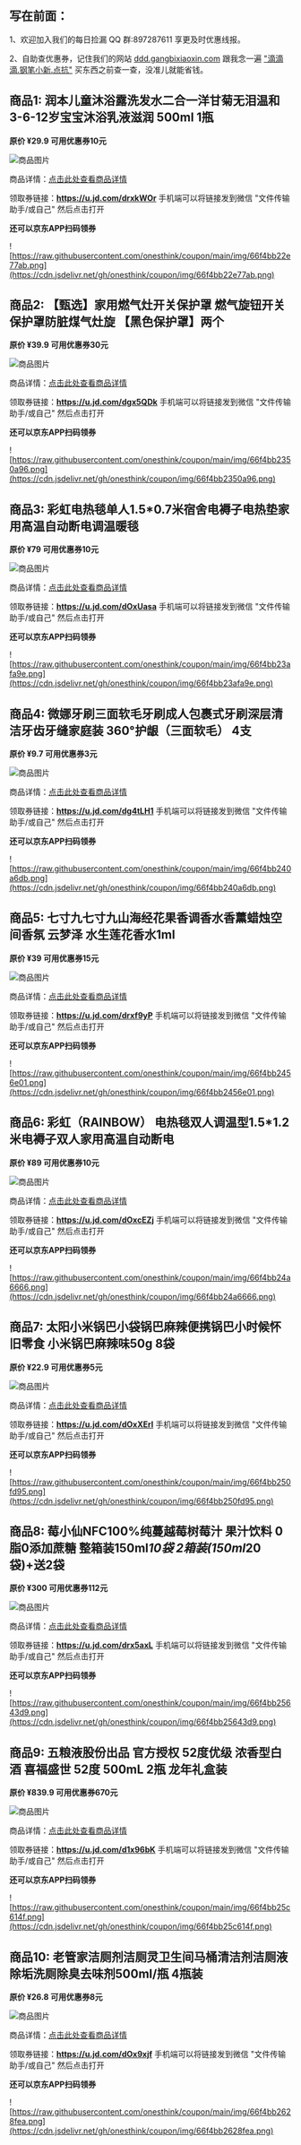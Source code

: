 ## 写在前面：

1、欢迎加入我们的每日捡漏 QQ 群:897287611 享更及时优惠线报。

2、自助查优惠券，记住我们的网站 [ddd.gangbixiaoxin.com](https://ddd.gangbixiaoxin.com) 跟我念一遍 ["滴滴滴.钢笔小新.点抗"](https://ddd.gangbixiaoxin.com) 买东西之前查一查，没准儿就能省钱。

## 商品1: 润本儿童沐浴露洗发水二合一洋甘菊无泪温和3-6-12岁宝宝沐浴乳液滋润 500ml 1瓶

**原价 ¥29.9 可用优惠券10元**

![商品图片](http://img14.360buyimg.com/n1/jfs/t1/225310/25/14670/104072/66065a89Fb65b34b0/71f5667a3865e99f.jpg)

商品详情：[点击此处查看商品详情](https://union-click.jd.com/jdc?e=1003156031&amp;p=JF8BAdEJK1olXwIAV1ZeDkMWAF8IGlodWwUAV1ldDU4WAV9MRANLAjZbERscSkAJHTRQRA1CCVkdDwtCWhVLHTdNTwcKBENeCVAfUg8bAm8BZyxCPGIAXCoLUz1XRCZYHwsTIFRfOlw5cBIXYwR0QRpML1l9Nx1YX1xXDxtxaz5sPn1AIAElbzx0dC98cidNOWVyEio_VT11ShtObT5mKmFYKBc9QEtnYSZwWzhnB2ZgVTYbfzJjYxhBTgxhJG5kIy0USj1-VQlzfCcTOE5hIjkCViNFZRNYbwF2HGZ7Ajg-UShQdG1ScixPPkJiVgsufz98Rht6Yzl1KW4LIicqcShfYDN_YjN8JHVhFylfXhMnWjBXRwBeWG9gJgIADTx8Ax9OZAQSLQoOZF9tC0oXBGYOHF0cWDYyVF5tSSUXAWcNGlklXDYCUl1bCksSBW4KEl4VbQYKU26KpfPCid7dk-LBw47V7fmIgffDnec4K2sWbQYDVVxdDEwWAW84K1sWbQUyCjBcW00VA2oPGDVJXV5eDh0JSCUSA2YIE10VWTYAVV9fCnsnM24IEidiCmdmVlYpXhBhQyhBS19FW3tQCTBfbDNOAw9jZwFUBHRdKz0eDRwnA18)

领取券链接：**https://u.jd.com/drxkWOr** 手机端可以将链接发到微信 "文件传输助手/或自己" 然后点击打开

**还可以京东APP扫码领券**

![https://raw.githubusercontent.com/onesthink/coupon/main/img/66f4bb22e77ab.png](https://cdn.jsdelivr.net/gh/onesthink/coupon/img/66f4bb22e77ab.png)

## 商品2: 【甄选】家用燃气灶开关保护罩 燃气旋钮开关保护罩防脏煤气灶旋 【黑色保护罩】两个

**原价 ¥39.9 可用优惠券30元**

![商品图片](http://img14.360buyimg.com/n1/jfs/t1/92598/25/39420/64803/65e3c724F5e41377b/e2cf6872bba0808e.jpg)

商品详情：[点击此处查看商品详情](https://union-click.jd.com/jdc?e=1003156031&amp;p=JF8BAdsJK1olXwQBU1hbC04WC18IGlsVXw4EXFxfCk4eBl9MRANLAjZbERscSkAJHTRQRA1CCVkdDwtCWhVLHTdNTwcKBENeCVAfUg8bfm5eYi58FH16FgcmfRd_QysIcl5GJXJkOlwhSB8WZSR4e1lCD1pENwgucFxXDxtxazliPm1dIwEHaDxeaC9-cjtNOWVmEioVUiJ1AgdObD5lPmFYPBcrakp3YSZ4Wy93B2VgHTobaBRFag9rYAxhJG5iIy0-SD8VcwtzfCcTOE5hIjkCViNFZRNreDhpW2UAASwkezxJdAZscixmCERiJj44fAJrChtXYChhXHFFNFwHWyhPYCh8YjNzKU91FSlfeC1sY3sKbk8XKDZBKTxZcitOAw9bZT4XJ1sFFDceejZ3D2M4GmsWXAYFXVhaDkISM18IG2tUMwYAV1pZAEkTM244G10WWwQCUVhcDEsUAl8IE1wliqu6gdTs3cOu1_GAzOKyiI--gMDVOHsnAF8IGloXXQIFVVxdOHsXAF8LKwV7XFUFUQpcDEJ5X29QRwFXCVRsUV5VCUwXAWY4GVoUXwQyZG4gCR1udgZBYCNXBH13CDYdTEt-Bjxwbz17X3pCAF87Qzt3AThaRx12C3V6ZF5t)

领取券链接：**https://u.jd.com/dgx5QDk** 手机端可以将链接发到微信 "文件传输助手/或自己" 然后点击打开

**还可以京东APP扫码领券**

![https://raw.githubusercontent.com/onesthink/coupon/main/img/66f4bb2350a96.png](https://cdn.jsdelivr.net/gh/onesthink/coupon/img/66f4bb2350a96.png)

## 商品3: 彩虹电热毯单人1.5*0.7米宿舍电褥子电热垫家用高温自动断电调温暖毯

**原价 ¥79 可用优惠券10元**

![商品图片](http://img14.360buyimg.com/n1/jfs/t1/235750/9/26028/90891/66f0e942F244799c4/695d5461858ca49e.jpg)

商品详情：[点击此处查看商品详情](https://union-click.jd.com/jdc?e=1003156031&amp;p=JF8BAdQJK1olXwIAV1ZcCUITBl8IGloQVA8FU15aC3tTXDdWRGtMGENDFlVDFhBPXDlfTwQKBlMdBgABFhNSVzMXQh5JAAhADhpRfE9nXiZbTwZOXVpeVVYbUzVtaC8NTS1RMwRjJB5ZehJvRjhdTgRXFVt0KkkdBD9ucwp8aFtJKgRqNioEXRxwcRR3b1pcGmNaLyEqby8RZ217ZzhPBERnCyk0aD9eRApXZCRiLgZBNCw5UDx0fCx8RCdxKU9LCyYoYz11WRsOfxIdAFNyPFspejRud25gD1hiPk55IioubwtjATJ6eDhTWGUAMDo9fChLdR1weDhcKQFiICo_fzhsXRtxazliLnFALC5JCj4DARo4ZyRLKQ5CTh84fUxRegZ-Uyt2OWNfAlJROEonAG4IHFITWgALUW5tCEsnQgEIElgVWgAyVW5dDkgRAW8NHVoTWgAEZF5VD3vArtfdkerA1b_WytaKsezCitPchdMlbTYBZF5cCUkXB2gJGVslbQYBZF1tViUWUGpfElMQDWheVAYBUg9CBwEKE14dXQcBV25fCUoVAV84Ky8RLVtLBwoAU0tLX24AXQBrJ21CUQgrTCUVYh9IHylMJUNVAQsCSgNKdRE4G2s)

领取券链接：**https://u.jd.com/dOxUasa** 手机端可以将链接发到微信 "文件传输助手/或自己" 然后点击打开

**还可以京东APP扫码领券**

![https://raw.githubusercontent.com/onesthink/coupon/main/img/66f4bb23afa9e.png](https://cdn.jsdelivr.net/gh/onesthink/coupon/img/66f4bb23afa9e.png)

## 商品4: 微娜牙刷三面软毛牙刷成人包裹式牙刷深层清洁牙齿牙缝家庭装 360°护龈（三面软毛） 4支

**原价 ¥9.7 可用优惠券3元**

![商品图片](http://img14.360buyimg.com/n1/jfs/t1/186001/40/47735/107271/66e15f86Fe4fdcadd/73344540014274cf.jpg)

商品详情：[点击此处查看商品详情](https://union-click.jd.com/jdc?e=1003156031&amp;p=JF8BAdsJK1olXwIAV1ZdAUgWA18IGlsVXg8KUFdZD0MQAl9MRANLAjZbERscSkAJHTRQRA1CCVkdDwtCWhVLHTdNTwcKBENeCVAfUg8bazZLEjJGCENFMxpadQlMWxNsQQFMPXl0OlxVCBxOZQp4EzIVKUdwMDo_VVxXDxtxazliPlNeIic5Wz90fDB_GStNOWUDEj0vVTl1Aj1ObwBmKmFbJBcpakpyYSZwWzh3AHBgHTobfyJkdRt7fAxhJG5iIwciST1-UTxzfCcTOE5hIjkCViNFZRNtbwJqHHJdJDgqQT8QYAZ0ciJmKlp0Nj46fC9gQhtXZztiPk9GNFw-fyh1YCh8cg11Kk8CFCg0bBtsY3sKbk8XKDZeCA5YXlVXBQ1feQdtPgNLAjwtUjVRD2M4GmsWXAYFXVhaDkISM18IG2tUMwYGVVlVCEsRM244G10WWwQCUVhdCUMUCl8IE1wliqu6gdTs3cOu1_GAzOKyiI--gMDVOHsnAF8IGloXXQIFVVxdOHsXAF8LKwV7XFUEVl5YDBx5X29QRwFTGllsUV5bAUIRAmw4GVoUXwQyZG41UQgeajxdXhxyGQF_FgUFdC9NWTZoZC17Xw4CAwc7bTsfam98WilxOWRfZF5t)

领取券链接：**https://u.jd.com/dg4tLH1** 手机端可以将链接发到微信 "文件传输助手/或自己" 然后点击打开

**还可以京东APP扫码领券**

![https://raw.githubusercontent.com/onesthink/coupon/main/img/66f4bb240a6db.png](https://cdn.jsdelivr.net/gh/onesthink/coupon/img/66f4bb240a6db.png)

## 商品5: 七寸九七寸九山海经花果香调香水香薰蜡烛空间香氛 云梦泽 水生莲花香水1ml

**原价 ¥39 可用优惠券15元**

![商品图片](http://img14.360buyimg.com/n1/jfs/t1/230104/1/25718/26673/66d2b698Fbae5d9cd/dd8e3fc2a8ede725.jpg)

商品详情：[点击此处查看商品详情](https://union-click.jd.com/jdc?e=1003156031&amp;p=JF8BAdsJK1olXwIAV1dUAU0QAV8IGlsVWA8BU1xdDEwSBF9MRANLAjZbERscSkAJHTRQRA1CCVkdDwtCWhVLHTdNTwcKBENeCVAfUg8bXShpaC18Kl1yVT4DaglVQwxWbjNhIFFmOlweTRlQXjh0Qw5yK0JjVjU1UFxXDxtxazliPnFeIFw1aDx0cDF_cjNNOWUDEioVUih1ShNOewBmL2FbNBcqakpxYSZ8WztNB1ZgHTobaDlzZwxSbAxhJG5kIy1dSDxIcwpzfCcTOE5hIjkCViNFZRB-bDhmGXFaNykkeyxWYBZecjtPIlliVio7fAJRBg9XazliFAZDN1wLWzxlYCh8cgl8KU9pEylfaCxsY3sKbk8XKDZ6UBY-QUJfBgpzRw1eHUJQV0RfdzhnD2M4GmsWXAYFXVhaDkISM18IG2tUMwYDUFpVDksVM244G10WWwQCUVhdC0wRAF8IE1wliqu6gdTs3cOu1_GAzOKyiI--gMDVOHsnAF8IGloXXQIFVVxdOHsXAF8LKwV7XFUEVl8OX055X29QRwFdVAVsUV5UDUMXAGc4GVoUXwQyZG4DTypkdQZ_QCsUPVhgFhwdaxViaxt1TD97X0VHBhkAXzdPVgh-XzoXNm5aZF5t)

领取券链接：**https://u.jd.com/drxf9yP** 手机端可以将链接发到微信 "文件传输助手/或自己" 然后点击打开

**还可以京东APP扫码领券**

![https://raw.githubusercontent.com/onesthink/coupon/main/img/66f4bb2456e01.png](https://cdn.jsdelivr.net/gh/onesthink/coupon/img/66f4bb2456e01.png)

## 商品6: 彩虹（RAINBOW） 电热毯双人调温型1.5*1.2米电褥子双人家用高温自动断电

**原价 ¥89 可用优惠券10元**

![商品图片](http://img14.360buyimg.com/n1/jfs/t1/115529/8/41251/91285/66f0e938F54edc803/6dadbaae66bb5564.jpg)

商品详情：[点击此处查看商品详情](https://union-click.jd.com/jdc?e=1003156031&amp;p=JF8BAdQJK1olXwIAV1ZcCUITBl8IGloQVAQLV11ZDXtTXDdWRGtMGENDFlVDFhBPXDlfTwQKBlMdBgABFhNSVzMXQh5JAAhADhpRDioXV2xqbSITJFQEFFYlfQ9lUzBPE1NKMwRFBzs8Vi8QWxtjcAgQW3lxEEkdBD9ucwp8aFtQK296Nyo-fxxwcRR3b1pcGmNaLyEqby8RZ217ZzhPBERnCyk0aD9eRApXZCRiLgZBNCw5UDx0fCx8RCdxKU9LCyYoYz11WRsOfxIdAFNyPFspejRud25gD1hiPk55IioubwtjATJ6eDhTWGUAMDo9fChLdR1weDhcKQFiICo_fzhsXRtxazliLnFALC5JCj4DARo4cA1-C1FYMw0-cjlACjR1GSNCKAB-ElJROEonAG4IHFITWgALUW5tCEsnQgEIElgVWgAyVW5dDkgRAW8NHVsQWAUDZF5VD3vArtfdkerA1b_WytaKsezCitPchdMlbTYBZF5cCUkXB2gJGVslbQYBZF1tViUWUGYPT1wSVWheVAYBUgBNXQENG10TXgUGU25fCUoVAV84K110XVIBNigkDjJFBS8AYy5RL1ZdE1ZVVyUVRDxtegVxWl52PzUODU1ocCs4G2s)

领取券链接：**https://u.jd.com/dOxcEZj** 手机端可以将链接发到微信 "文件传输助手/或自己" 然后点击打开

**还可以京东APP扫码领券**

![https://raw.githubusercontent.com/onesthink/coupon/main/img/66f4bb24a6666.png](https://cdn.jsdelivr.net/gh/onesthink/coupon/img/66f4bb24a6666.png)

## 商品7: 太阳小米锅巴小袋锅巴麻辣便携锅巴小时候怀旧零食 小米锅巴麻辣味50g 8袋

**原价 ¥22.9 可用优惠券5元**

![商品图片](http://img14.360buyimg.com/n1/jfs/t1/169039/25/35135/78757/63f6e230F8fa3834e/4bd9fd5733d5101e.jpg)

商品详情：[点击此处查看商品详情](https://union-click.jd.com/jdc?e=1003156031&amp;p=JF8BAd0JK1olXwIAV1ZcCUIRC18IGloSVQMHUFddD0IVAl9MRANLAjZbERscSkAJHTRQRA1CCVkdDwtCWhVLHTdNTwcKBENeCVAfUg8bd2t4RhJGCVtZVAIBdS11ditycD9gHgIBOlw8eAsTcTZwXgx-GkNBDgAJdlxXDxtxaz5hBE9CIzc5Wzx0fDN8RCtNOWJyEj4vUil1Sm5ObxBlOmFYJBc-akpyYSZwWztNAH9gHRgbfzJ8cQxReAxhJG5hLT0-TT8VZwlzfCcTOE5hIjkCViNFZRNbeD9hSQV1IwEifitjcC9_Uzt8Pk99CCgvYz1jWQ8BbSJMJHFxMwI-QCBlYzdrXC98NVV7Jz0YfiJBYBRoD1lgSQR3ZBk5CA9_SzR8eD1RQ25lABxDYxV8dw8EF2sUbQUDVFlUDkwRCmo4K1sVbUdsVF9dCUwRC2o4GmsVWwUEVl5YDksTBG4PK1sdWjbV-eaIgvrCi9bchdPC5KHX3eKJlsMnM18LK1sUXAQCUFlcCksnM28LK1glA2gDB1ZdC09AAwFUGwNJAAdbFTBfAE8UB2sKHWsXXAcAVm5tOD8TczJBSA9IBgZeCCM7aj5TeQRsbhgRXmgANS4dDDlOeypfcBxQHlxcACBtCHs)

领取券链接：**https://u.jd.com/dOxXErl** 手机端可以将链接发到微信 "文件传输助手/或自己" 然后点击打开

**还可以京东APP扫码领券**

![https://raw.githubusercontent.com/onesthink/coupon/main/img/66f4bb250fd95.png](https://cdn.jsdelivr.net/gh/onesthink/coupon/img/66f4bb250fd95.png)

## 商品8: 莓小仙NFC100%纯蔓越莓树莓汁 果汁饮料 0脂0添加蔗糖 整箱装150ml*10袋 2箱装(150ml*20袋)+送2袋

**原价 ¥300 可用优惠券112元**

![商品图片](http://img14.360buyimg.com/n1/jfs/t1/248590/3/19440/127686/66f273d6Fd1c76a74/e4ecf58a093671f8.jpg)

商品详情：[点击此处查看商品详情](https://union-click.jd.com/jdc?e=1003156031&amp;p=JF8BAdsJK1olXwIAV1ZeAUgUBl8IGlodVAAEV15eAE0XA19MRANLAjZbERscSkAJHTRQRA1CCVkdDwtCWhVLHTdNTwcKBENeCVAfUg8bYi4LQC5MWXBdCScCTQtyRWdVfwxJIkR3OlwpaztWeiloTlxzOk0FBB8fVVxXDxtxaz5sPgZDIwElajxOSi58Yi9NOWV-Ej0_Uht1AhNOexBmL2FbVRc-QEpzYSZ0WyxNB2JgVQwbayJ3Zxh7fAxhJG5rLT0qSz9IWQZzfCcTOE5hIjkCViNFZRNhYj9-AmYAJDs9ez8QdA1gcjh2LQBiJiUrfCheQhhAfz1iBH1AIFwueyh1YCh8YglwKXVhFypfXilsY3sKbk8XKDZrMFwddQBxCg9wSwUVWBhfLTw0EgJ3D2M4GmsWXAYFXVhaDkISM18IG2tUMwYGXFxVCEIQM244G10WWwQCUVhdAU4QCl8IE1wliqu6gdTs3cOu1_GAzOKyiI--gMDVOHsnAF8IGloXXQIFVVxdOHsXAF8LKwV7XFUEVl5YD015X29QRwYWHARsUV5UCUwWAm44GVoUXwQyZG48SUhMdjYMbQRIJFlHFDsbABZzVDN3WS57X3JhJB8kTitCBAlvUFxFHERfZF5t)

领取券链接：**https://u.jd.com/drx5axL** 手机端可以将链接发到微信 "文件传输助手/或自己" 然后点击打开

**还可以京东APP扫码领券**

![https://raw.githubusercontent.com/onesthink/coupon/main/img/66f4bb25643d9.png](https://cdn.jsdelivr.net/gh/onesthink/coupon/img/66f4bb25643d9.png)

## 商品9: 五粮液股份出品 官方授权 52度优级 浓香型白酒 喜福盛世 52度 500mL 2瓶 龙年礼盒装

**原价 ¥839.9 可用优惠券670元**

![商品图片](http://img14.360buyimg.com/n1/jfs/t1/235631/17/18408/198538/6656c2d8F4ba9297b/6d0f743eefedb3bc.jpg)

商品详情：[点击此处查看商品详情](https://union-click.jd.com/jdc?e=1003156031&amp;p=JF8BAdsJK1olXwIAV1dUDE0VBl8IGlsUWQYCXVlZDUgUBF9MRANLAjZbERscSkAJHTRQRA1CCVkdDwtCWhVLHTdNTwcKBENeCVAfUg8bQx8Ley4XJwdiFxk4VSJyXApvG1tVWEJgOlwfXRhnQD0LTBJBB3JWKSUCVVxXDxtxazliLnVFICcLbz90dC18GTNNOWV6Ej0VVTh1ShtOeD5lDmFYBhcqUEp-YW5aWztnB29gHTobfzJ_ZBhRTgxhJG5lIz02SjxuWQlzfCcTOE5hIjkCViNFZRNrewFiHmYAKyg9UTxUdAZeci9cPQF0LQsraDh0QA9AeChsPnFAN1wqeihfYCh8Ygl1KmVxFCkCdC9sY3sKbk8XKDYCVCs6AQNBWQpKYQ5UG35SEQ0fb01RD2M4GmsWXAYFXVhaDkISM18IG2tUMwYEUFZeDUseM244G10WWwQCUVhdAEwSB18IE1wliqu6gdTs3cOu1_GAzOKyiI--gMDVOHsnAF8IGloXXQIFVVxdOHsXAF8LKwV7XFULUgkNWBx5X29QRwYXAFpsVlZZAU8UCmY4GVoUXwQyZG4deEh3dm1yGjtWGmNfPTsCbSwXAy8NXzl7X0RXBy4eWkhASjtSbw9oJllfZF5t)

领取券链接：**https://u.jd.com/d1x96bK** 手机端可以将链接发到微信 "文件传输助手/或自己" 然后点击打开

**还可以京东APP扫码领券**

![https://raw.githubusercontent.com/onesthink/coupon/main/img/66f4bb25c614f.png](https://cdn.jsdelivr.net/gh/onesthink/coupon/img/66f4bb25c614f.png)

## 商品10: 老管家洁厕剂洁厕灵卫生间马桶清洁剂洁厕液除垢洗厕除臭去味剂500ml/瓶 4瓶装

**原价 ¥26.8 可用优惠券8元**

![商品图片](http://img14.360buyimg.com/n1/jfs/t1/186986/33/37971/151513/64fe82b6Fe31c88b3/9ae774ee66e68076.jpg)

商品详情：[点击此处查看商品详情](https://union-click.jd.com/jdc?e=1003156031&amp;p=JF8BAdoJK1olXwIAV1dUAU0WBF8IGloTVQEFVFdZCUwSC19MRANLAjZbERscSkAJHTRQRA1CCVkdDwtCWhVLHTdNTwcKBENeCVAfUg8baDpzYzMXAVFXMR0NTDtlRGlqHT9XAFMEOlwidEtCSh1yGCIQHmdhLVs6clxXDxtxaz5hFE9cI1wpWz90ZDF_cgFNOWVqEj0vUht1AgdObD5lO2FbJBcqQEpwYSZ0Wy9nB2FgHSobfxN_ZRtseAxhJG5rIz0mSj1-UQxzfCcTOE5hIjkCViNFZRB-bC9pSQV1IBYhajxzdDBoGSN8JHVQXSg_fCtgdwRWbwRtDXFLLFg-cR1-YDdrXC98D2V2NwsZfElzahRoD1lgSQR3ZDwUaExpRWpMe1lJPERdCj8mUzxMWTkEF2sUbQUDVFlUDkwRCmo4K1sVbUdsUF1fC0MnAl8IHVgTXwYHUl1eCUkRM28AHGvC8L7X3u-IgPLDneffovzA1LrWytZtOHsUM28JGlkVWQEDVl5tOEsUM2w4RTUUDgABVlwJCCVLAzdURl9CFmgAXFleAEsXB18KGloXXzYyZDUIczN_ATNfTj5WDUJyJhlbak1zQTJdHTUXInoCARcvckhuBixpeCIQOnwyVG4)

领取券链接：**https://u.jd.com/dOx9xjf** 手机端可以将链接发到微信 "文件传输助手/或自己" 然后点击打开

**还可以京东APP扫码领券**

![https://raw.githubusercontent.com/onesthink/coupon/main/img/66f4bb2628fea.png](https://cdn.jsdelivr.net/gh/onesthink/coupon/img/66f4bb2628fea.png)

